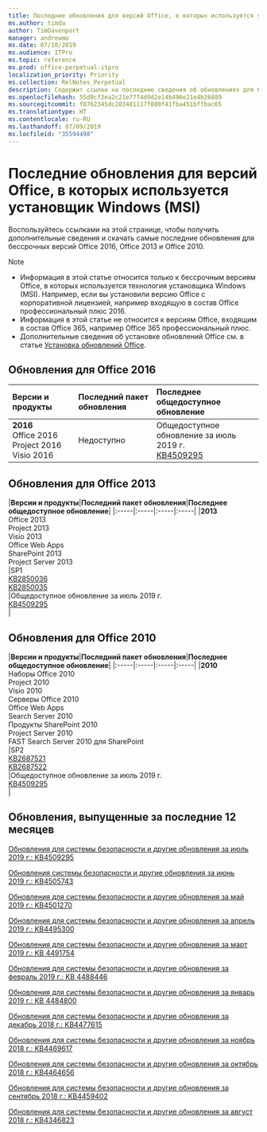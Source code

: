 ```yaml
---
title: Последние обновления для версий Office, в которых используется установщик Windows (MSI)
ms.author: timda
author: TimDavenport
manager: andrewmo
ms.date: 07/10/2019
ms.audience: ITPro
ms.topic: reference
ms.prod: office-perpetual-itpro
localization_priority: Priority
ms.collection: RelNotes_Perpetual
description: Содержит ссылки на последние сведения об обновлениях для бессрочных версий Office 2016, Office 2013 и Office 2010 для ИТ-специалистов
ms.openlocfilehash: 55d0cf2ea2c21e7774d9d2e14b496e21e4b26889
ms.sourcegitcommit: f0762345dc203481117f080f41fba451bffbac65
ms.translationtype: HT
ms.contentlocale: ru-RU
ms.lasthandoff: 07/09/2019
ms.locfileid: "35594498"
---
```

# <a name="latest-updates-for-versions-of-office-that-use-windows-installer-msi"></a>Последние обновления для версий Office, в которых используется установщик Windows (MSI)

Воспользуйтесь ссылками на этой странице, чтобы получить дополнительные сведения и скачать самые последние обновления для бессрочных версий Office 2016, Office 2013 и Office 2010.
  
 
> [!NOTE]
> - Информация в этой статье относится только к бессрочным версиям Office, в которых используется технология установщика Windows (MSI). Например, если вы установили версию Office с корпоративной лицензией, например входящую в состав Office профессиональный плюс 2016.
> - Информация в этой статье не относится к версиям Office, входящим в состав Office 365, например Office 365 профессиональный плюс.
> - Дополнительные сведения об установке обновлений Office см. в статье [Установка обновлений Office](https://support.office.com/article/2ab296f3-7f03-43a2-8e50-46de917611c5). 


## <a name="office-2016-updates"></a>Обновления для Office 2016

|**Версии и продукты**|**Последний пакет обновления**|**Последнее общедоступное обновление**|
|:-----|:-----|:-----|
|**2016** <br/> Office 2016  <br/> Project 2016  <br/> Visio 2016  <br/> |Недоступно  <br/> |Общедоступное обновление за июль 2019 г.  <br/> [KB4509295](https://support.microsoft.com/help/4509295) <br/> |
   
## <a name="office-2013-updates"></a>Обновления для Office 2013

|**Версии и продукты**|**Последний пакет обновления**|**Последнее общедоступное обновление**|
|:-----|:-----|:-----|:-----|
|**2013** <br/> Office 2013  <br/> Project 2013  <br/> Visio 2013  <br/> Office Web Apps  <br/> SharePoint 2013  <br/> Project Server 2013  <br/> |SP1 <br/> [KB2850036](https://support.microsoft.com/kb/2850036) <br/>[KB2850035](https://support.microsoft.com/kb/2850035) <br/> |Общедоступное обновление за июль 2019 г.  <br/> [KB4509295](https://support.microsoft.com/help/4509295) <br/> |
   
## <a name="office-2010-updates"></a>Обновления для Office 2010

|**Версии и продукты**|**Последний пакет обновления**|**Последнее общедоступное обновление**|
|:-----|:-----|:-----|:-----|
|**2010** <br/> Наборы Office 2010  <br/> Project 2010  <br/> Visio 2010  <br/> Серверы Office 2010  <br/> Office Web Apps  <br/> Search Server 2010  <br/> Продукты SharePoint 2010  <br/> Project Server 2010  <br/> FAST Search Server 2010 для SharePoint  <br/> |SP2 <br/>[KB2687521](https://support.microsoft.com/kb/2687521) <br/> [KB2687522](https://support.microsoft.com/kb/2687522) <br/> |Общедоступное обновление за июль 2019 г.  <br/> [KB4509295](https://support.microsoft.com/help/4509295) <br/>|
   

   
## <a name="updates-released-in-past-12-months"></a>Обновления, выпущенные за последние 12 месяцев

[Обновления для системы безопасности и другие обновления за июль 2019 г.: KB4509295](https://support.microsoft.com/help/4509295)

[Обновления системы безопасности и другие обновления за июнь 2019 г.: KB4505743](https://support.microsoft.com/help/4505743)

[Обновления для системы безопасности и другие обновления за май 2019 г.: KB4501270 ](https://support.microsoft.com/ru-RU/help/4501270)

[Обновления для системы безопасности и другие обновления за апрель 2019 г.: KB4495300](https://support.microsoft.com/ru-RU/help/4495300)

[Обновления для системы безопасности и другие обновления за март 2019 г.: KB 4491754](https://support.microsoft.com/ru-RU/help/4491754) 

[Обновления для системы безопасности и другие обновления за февраль 2019 г.: KB 4488446](https://support.microsoft.com/help/4488446)

[Обновления для системы безопасности и другие обновления за январь 2019 г.: KB 4484800](https://support.microsoft.com/help/4484800)

[Обновления для системы безопасности и другие обновления за декабрь 2018 г.: KB4477615](https://support.microsoft.com/help/4477615)

[Обновления для системы безопасности и другие обновления за ноябрь 2018 г.: KB4469617](https://support.microsoft.com/help/4469617)

[Обновления для системы безопасности и другие обновления за октябрь 2018 г.: KB4464656](https://support.microsoft.com/help/4464656)

[Обновления для системы безопасности и другие обновления за сентябрь 2018 г.: KB4459402](https://support.microsoft.com/help/4459402) 

[Обновления для системы безопасности и другие обновления за август 2018 г.: KB4346823](https://support.microsoft.com/help/4346823)   

   

  


  
 
  
 
  

  
   
  
